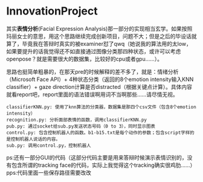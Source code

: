 # InnovationProject
其实**表情分析**(Facial Expression Analysis)那一部分的实现相当玄学。如果按照玛丽女士的意思，用这个思路继续完成创新项目，问题不大；但是之后的毕设话就算了，毕竟我在答辩时真实的被examiner怼了qwq（她说我的算法用的太low，如果要提升的话我觉得还不如直接通过图像分类那四种状态，或许可以考虑openpose？就是需要很大的数据集，比较好的cpu或者gpu……）。

思路也挺简单粗暴的，在那天pre的时候解释的差不多了，就是：情绪分析（Microsoft Face API）+ 4种状态分类（返回的8个emotion intensity输入KNN classifier）+ gaze direction计算是否distracted（根据关键点计算）。具体内容就看report吧，report里面的语法错误啊用词不当啊那些……请尽情无视。

    classifierKNN.py: 使用了knn算法的分类器，数据集是那四个csv文件（包含8个emotion intensity）
    recognition.py: 分析面部表情的函数，调用classifierKNN.py
    pub.py: 通过socket给sub.py发送状态号码（0 to 3），同时显示图表
    control.py: 包含控制机器人的函数。b1-b15.txt是每个动作的参数；包含script字样的是控制机器人说话的内容。
    sub.py: 调用control.py，控制机器人

ps:还有一部分GUI的代码（这部分代码主要是用来答辩时候演示表情识别的，没有包含所谓的tracking face的代码，实际上我觉得这个tracking确实很鸡肋……）
pps:代码里面一些保存路径需要改改
